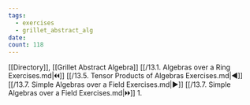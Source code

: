 ```yaml
---
tags:
  - exercises
  - grillet_abstract_alg
date:
count: 118
---
```

[[Directory]], [[Grillet Abstract Algebra]]
[[/13.1. Algebras over a Ring Exercises.md|🞀🞀]] [[/13.5. Tensor Products of Algebras Exercises.md|◀]] [[/13.7. Simple Algebras over a Field Exercises.md|▶]] [[/13.7. Simple Algebras over a Field Exercises.md|🞂🞂]]
1. 